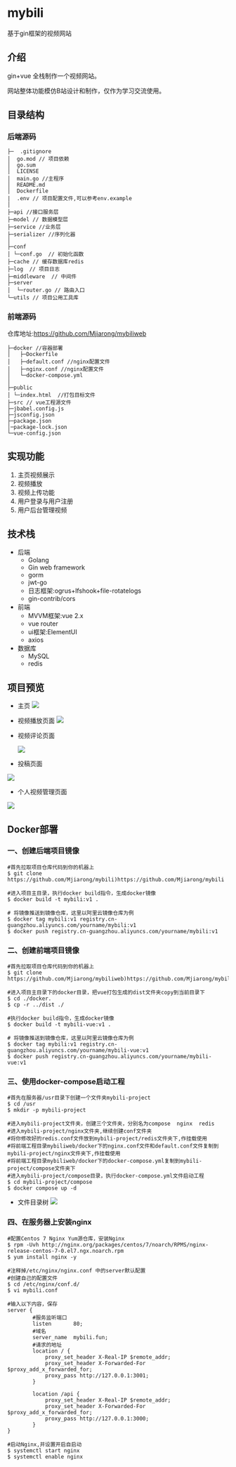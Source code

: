 # mybili
基于gin框架的视频网站

## 介绍

gin+vue 全栈制作一个视频网站。

网站整体功能模仿B站设计和制作，仅作为学习交流使用。

## 目录结构
### 后端源码
```shell
├─  .gitignore
│  go.mod // 项目依赖
│  go.sum
│  LICENSE
│  main.go //主程序
│  README.md
│  Dockerfile
|  .env // 项目配置文件,可以参考env.example  
│          
├─api //接口服务层
├─model // 数据模型层
├─service //业务层
├─serializer //序列化器
│   
├─conf 
│ └─conf.go  // 初始化函数
├─cache // 缓存数据库redis
├─log  // 项目日志
├─middleware  // 中间件
├─server
│  └─router.go // 路由入口     
└─utils // 项目公用工具库      
```

### 前端源码
仓库地址:https://github.com/Mjiarong/mybiliweb
```shell      
├─docker //容器部署
│   ├─Dockerfile
│   ├─default.conf //nginx配置文件
│   ├─nginx.conf //nginx配置文件
│   └─docker-compose.yml
│   
├─public 
│ └─index.html  //打包目标文件
├─src // vue工程源文件
├─jbabel.config.js
├─jsconfig.json 
├─package.json  
│─package-lock.json  
└─vue-config.json
```
## 实现功能

1.  主页视频展示
2.  视频播放
3.  视频上传功能
4.  用户登录与用户注册
5.  用户后台管理视频


## 技术栈

- 后端
  - Golang
  - Gin web framework
  - gorm
  - jwt-go
  - 日志框架:ogrus+lfshook+file-rotatelogs
  - gin-contrib/cors
- 前端
  - MVVM框架:vue 2.x
  - vue router
  - ui框架:ElementUI
  - axios
- 数据库
  - MySQL
  - redis

## 项目预览

- 主页
  ![](https://github.com/Mjiarong/mybili/blob/main/preview/main.jpg)

- 视频播放页面
  ![](https://github.com/Mjiarong/mybili/blob/main/preview/video.jpg)

- 视频评论页面

  ![](https://github.com/Mjiarong/mybili/blob/main/preview/comment.jpg)

- 投稿页面

 ![](https://github.com/Mjiarong/mybili/blob/main/preview/upload.jpg)

 - 个人视频管理页面

  ![](https://github.com/Mjiarong/mybili/blob/main/preview/edit.jpg)

##  Docker部署
### 一、创建后端项目镜像
```shell
#首先拉取项目仓库代码到你的机器上
$ git clone https://github.com/Mjiarong/mybili)https://github.com/Mjiarong/mybili

#进入项目主目录，执行docker build指令，生成docker镜像
$ docker build -t mybili:v1 .

# 将镜像推送到镜像仓库，这里以阿里云镜像仓库为例
$ docker tag mybili:v1 registry.cn-guangzhou.aliyuncs.com/yourname/mybili:v1
$ docker push registry.cn-guangzhou.aliyuncs.com/yourname/mybili:v1
```

### 二、创建前端项目镜像
```shell
#首先拉取项目仓库代码到你的机器上
$ git clone https://github.com/Mjiarong/mybiliweb)https://github.com/Mjiarong/mybiliweb

#进入项目主目录下的docker目录，把vue打包生成的dist文件夹copy到当前目录下
$ cd ./docker.
$ cp -r ../dist ./

#执行docker build指令，生成docker镜像
$ docker build -t mybili-vue:v1 . 

# 将镜像推送到镜像仓库，这里以阿里云镜像仓库为例
$ docker tag mybili:v1 registry.cn-guangzhou.aliyuncs.com/yourname/mybili-vue:v1
$ docker push registry.cn-guangzhou.aliyuncs.com/yourname/mybili-vue:v1
```

### 三、使用docker-compose启动工程
```shell
#首先在服务器/usr目录下创建一个文件夹mybili-project
$ cd /usr
$ mkdir -p mybili-project

#进入mybili-project文件夹，创建三个文件夹，分别名为compose  nginx  redis
#进入mybili-project/nginx文件夹,继续创建conf文件夹
#将你修改好的redis.conf文件放到mybili-project/redis文件夹下,作挂载使用
#将前端工程目录mybiliweb/docker下的nginx.conf文件和default.conf文件复制到mybili-project/nginx文件夹下,作挂载使用
#将前端工程目录mybiliweb/docker下的docker-compose.yml复制到mybili-project/compose文件夹下
#进入mybili-project/compose目录，执行docker-compose.yml文件启动工程
$ cd mybili-project/compose
$ docker compose up -d
```
 - 文件目录树
![](https://github.com/Mjiarong/mybili/blob/main/preview/dir-tree.png)


### 四、在服务器上安装nginx
```shell
#配置Centos 7 Nginx Yum源仓库，安装Nginx
$ rpm -Uvh http://nginx.org/packages/centos/7/noarch/RPMS/nginx-release-centos-7-0.el7.ngx.noarch.rpm
$ yum install nginx -y

#注释掉/etc/nginx/nginx.conf 中的server默认配置
#创建自己的配置文件
$ cd /etc/nginx/conf.d/
$ vi mybili.conf

#输入以下内容，保存
server {
        #服务监听端口
        listen       80;
        #域名
        server_name  mybili.fun;
        #请求的地址
        location / {
            proxy_set_header X-Real-IP $remote_addr;
            proxy_set_header X-Forwarded-For $proxy_add_x_forwarded_for;
            proxy_pass http://127.0.0.1:3001;
        }

        location /api {
            proxy_set_header X-Real-IP $remote_addr;
            proxy_set_header X-Forwarded-For $proxy_add_x_forwarded_for;
            proxy_pass http://127.0.0.1:3000;
        }
}

#启动Nginx,并设置开启自启动
$ systemctl start nginx
$ systemctl enable nginx
```
